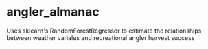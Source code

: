 # angler_almanac
Uses sklearn's RandomForestRegressor to estimate the relationships between weather variales and recreational angler harvest success
